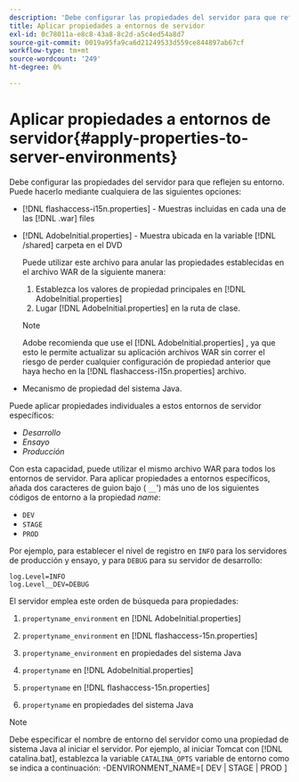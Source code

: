 ```yaml
---
description: 'Debe configurar las propiedades del servidor para que reflejen su entorno. Puede hacerlo utilizando cualquiera de los siguientes métodos: '
title: Aplicar propiedades a entornos de servidor
exl-id: 0c78011a-e8c8-43a8-8c2d-a5c4ed54a8d7
source-git-commit: 0019a95fa9ca6d21249533d559ce844897ab67cf
workflow-type: tm+mt
source-wordcount: '249'
ht-degree: 0%

---
```


# Aplicar propiedades a entornos de servidor{#apply-properties-to-server-environments}

Debe configurar las propiedades del servidor para que reflejen su entorno. Puede hacerlo mediante cualquiera de las siguientes opciones:

* [!DNL flashaccess-i15n.properties] - Muestras incluidas en cada una de las [!DNL .war] files

* [!DNL AdobeInitial.properties] - Muestra ubicada en la variable [!DNL /shared] carpeta en el DVD

   Puede utilizar este archivo para anular las propiedades establecidas en el archivo WAR de la siguiente manera:

   1. Establezca los valores de propiedad principales en [!DNL AdobeInitial.properties]
   1. Lugar [!DNL AdobeInitial.properties] en la ruta de clase.

   >[!NOTE]
   >
   >Adobe recomienda que use el [!DNL AdobeInitial.properties] , ya que esto le permite actualizar su aplicación archivos WAR sin correr el riesgo de perder cualquier configuración de propiedad anterior que haya hecho en la [!DNL flashaccess-i15n.properties] archivo.

* Mecanismo de propiedad del sistema Java.

Puede aplicar propiedades individuales a estos entornos de servidor específicos:

* *Desarrollo*
* *Ensayo*
* *Producción*

Con esta capacidad, puede utilizar el mismo archivo WAR para todos los entornos de servidor. Para aplicar propiedades a entornos específicos, añada dos caracteres de guion bajo ( `__`&#39;) más uno de los siguientes códigos de entorno a la propiedad *name*:

* `DEV`
* `STAGE`
* `PROD`

<!--<a id="example_A7A58E3EE8DA4114B4F7A9EEB69D50CA"></a>-->

Por ejemplo, para establecer el nivel de registro en `INFO` para los servidores de producción y ensayo, y para `DEBUG` para su servidor de desarrollo:

```
log.Level=INFO  
log.Level__DEV=DEBUG 
```

El servidor emplea este orden de búsqueda para propiedades:

1. `propertyname_environment` en [!DNL AdobeInitial.properties]

1. `propertyname_environment` en [!DNL flashaccess-15n.properties]

1. `propertyname_environment` en propiedades del sistema Java
1. `propertyname` en [!DNL AdobeInitial.properties]

1. `propertyname` en [!DNL flashaccess-15n.properties]

1. `propertyname` en propiedades del sistema Java

>[!NOTE]
>
>Debe especificar el nombre de entorno del servidor como una propiedad de sistema Java al iniciar el servidor. Por ejemplo, al iniciar Tomcat con [!DNL catalina.bat], establezca la variable `CATALINA_OPTS` variable de entorno como se indica a continuación:
>-DENVIRONMENT_NAME=[ DEV | STAGE | PROD ]
